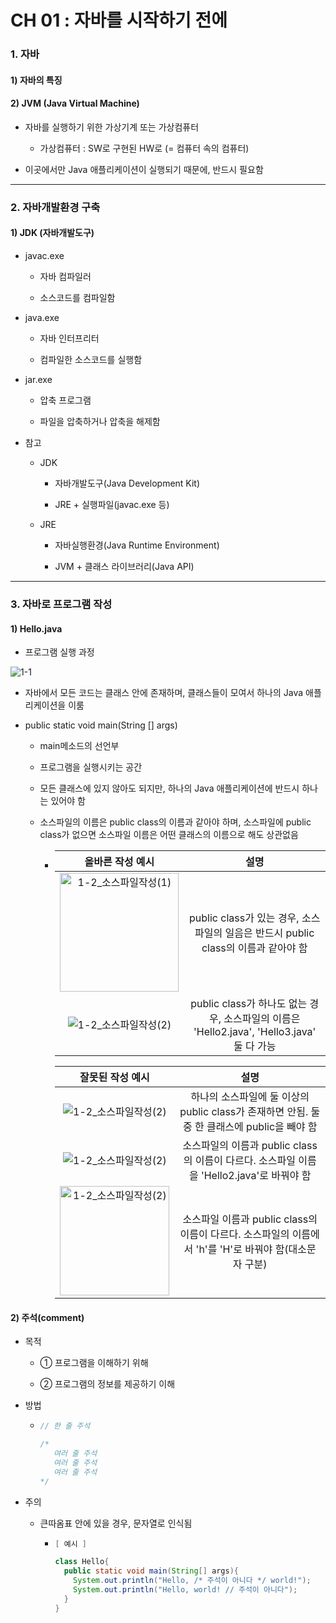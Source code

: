# CH 01 : 자바를 시작하기 전에

### 1. 자바

#### 1) 자바의 특징

#### 2) JVM (Java Virtual Machine)

- 자바를 실행하기 위한 가상기계 또는 가상컴퓨터
  
  - 가상컴퓨터 : SW로 구현된 HW로 (= 컴퓨터 속의 컴퓨터)

- 이곳에서만 Java 애플리케이션이 실행되기 때문에, 반드시 필요함

---

### 2. 자바개발환경 구축

#### 1) JDK (자바개발도구)

- javac.exe
  
  - 자바 컴파일러
  
  - 소스코드를 컴파일함

- java.exe
  
  - 자바 인터프리터
  
  - 컴파일한 소스코드를 실행함

- jar.exe
  
  - 압축 프로그램
  
  - 파일을 압축하거나 압축을 해제함

- 참고
  
  - JDK
    
    - 자바개발도구(Java Development Kit)
    
    - JRE + 실행파일(javac.exe 등)
  
  - JRE
    
    - 자바실행환경(Java Runtime Environment)
    
    - JVM + 클래스 라이브러리(Java API)

---

### 3. 자바로 프로그램 작성

#### 1) Hello.java

- 프로그램 실행 과정

![1-1](C:\Users\jeje1\OneDrive\바탕%20화면\ead0c5bf86f1c1ec3923d8e75452b1e9ba61cfa2.jpg)

- 자바에서 모든 코드는 클래스 안에 존재하며, 클래스들이 모여서 하나의 Java 애플리케이션을 이룸

- public static void main(String [] args)
  
  - main메소드의 선언부
  
  - 프로그램을 실행시키는 공간
  
  - 모든 클래스에 있지 않아도 되지만, 하나의 Java 애플리케이션에 반드시 하나는 있어야 함
  
  - 소스파일의 이름은 public class의 이름과 같아야 하며, 소스파일에 public class가 없으면 소스파일 이름은 어떤 클래스의 이름으로 해도 상관없음
    
    - | 올바른 작성 예시                                                                                                                                 | 설명                                                                     |
      |:-----------------------------------------------------------------------------------------------------------------------------------------:|:----------------------------------------------------------------------:|
      | <img title="" src="file:///C:/Users/jeje1/OneDrive/바탕%20화면/b639aca515ecc45743cb60363c508051762efea9.jpg" alt="1-2_소스파일작성(1)" width="190"> | public class가 있는 경우, 소스파일의 일음은 반드시 public class의 이름과 같아야 함             |
      | ![1-2_소스파일작성(2)](C:\Users\jeje1\OneDrive\바탕%20화면\3257bfd6d2b19608eefbb4008eed8b0c574bf6ec.jpg)                                            | public class가 하나도 없는 경우, 소스파일의 이름은 'Hello2.java', 'Hello3.java' 둘 다 가능 |
      
      | 잘못된 작성 예시                                                                                                                                 | 설명                                                                  |
      |:-----------------------------------------------------------------------------------------------------------------------------------------:|:-------------------------------------------------------------------:|
      | ![1-2_소스파일작성(2)](C:\Users\jeje1\OneDrive\바탕%20화면\5de214ecf9ea9085eaad83878247dea2c3d6d2d5.jpg)                                            | 하나의 소스파일에 둘 이상의 public class가 존재하면 안됨. 둘 중 한 클래스에 public을 빼야 함      |
      | ![1-2_소스파일작성(2)](C:\Users\jeje1\OneDrive\바탕%20화면\5f15f5c9133b9601fea72560ea9db02127aa54aa.jpg)                                            | 소스파일의 이름과 public class의 이름이 다르다. 소스파일 이름을 'Hello2.java'로 바꿔야 함      |
      | <img src="file:///C:/Users/jeje1/OneDrive/바탕%20화면/b960bb72d77af23244a93e5945c6f8ec7998208d.jpg" title="" alt="1-2_소스파일작성(2)" width="175"> | 소스파일 이름과 public class의 이름이 다르다. 소스파일의 이름에서 'h'를 'H'로 바꿔야 함(대소문자 구분) |

#### 2) 주석(comment)

- 목적
  
  - ① 프로그램을 이해하기 위해
  
  - ② 프로그램의 정보를 제공하기 이해

- 방법
  
  - ```java
    // 한 줄 주석
    
    /*
       여러 줄 주석
       여러 줄 주석
       여러 줄 주석
    */
    ```

- 주의
  
  - 큰따옴표 안에 있을 경우, 문자열로 인식됨
    
    - ```java
      [ 예시 ]
      
      class Hello{
        public static void main(String[] args){
          System.out.println("Hello, /* 주석이 아니다 */ world!");
          System.out.println("Hello, world! // 주석이 아니다");
        }
      }
      ```
